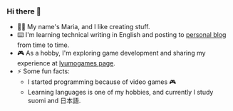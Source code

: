 ### Hi there 👋

- 👩‍💻 My name's Maria, and I like creating stuff. 
- ⌨️ I'm learning technical writing in English and posting to [personal blog](https://lyumotech.com) from time to time.
- 🎮 As a hobby, I'm exploring game development and sharing my experience at [lyumogames page](https://lyumogames.com/).
- ⚡ Some fun facts: 
  - I started programming because of video games 🎮
  - Learning languages is one of my hobbies, and currently I study suomi and 日本語.

<!--
**msaveleva/msaveleva** is a ✨ _special_ ✨ repository because its `README.md` (this file) appears on your GitHub profile.

Here are some ideas to get you started:

- 🔭 I’m currently working on ...
- 🌱 I’m currently learning ...
- 👯 I’m looking to collaborate on ...
- 🤔 I’m looking for help with ...
- 💬 Ask me about ...
- 📫 How to reach me: ...
- 😄 Pronouns: ...
- ⚡ Fun fact: ...
-->
